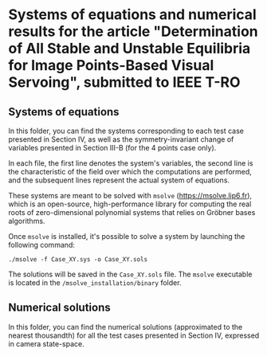 # Systems of equations and numerical results for the article "Determination of All Stable and Unstable Equilibria for Image Points-Based Visual Servoing", submitted to IEEE T-RO

## Systems of equations

In this folder, you can find the systems corresponding to each test case presented in Section IV, as well as the symmetry-invariant change of variables presented in Section III-B (for the 4 points case only).

In each file, the first line denotes the system's variables, the second line is the characteristic of the field over which the computations are performed, and the subsequent lines represent the actual system of equations.

These systems are meant to be solved with `msolve` (https://msolve.lip6.fr), which is an open-source, high-performance library for computing the real roots of zero-dimensional polynomial systems that relies on Gröbner bases algorithms.

Once `msolve` is installed, it's possible to solve a system by launching the following command:
```console
./msolve -f Case_XY.sys -o Case_XY.sols
```
The solutions will be saved in the `Case_XY.sols` file. The `msolve` executable is located in the `/msolve_installation/binary` folder.

## Numerical solutions

In this folder, you can find the numerical solutions (approximated to the nearest thousandth) for all the test cases presented in Section IV, expressed in camera state-space.
